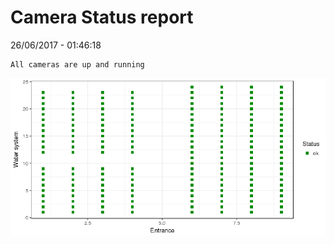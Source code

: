 Camera Status report
================
26/06/2017 - 01:46:18

    All cameras are up and running

![](camreport_files/figure-markdown_github/unnamed-chunk-2-1.png)

